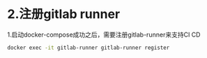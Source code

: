 # 2.注册gitlab runner

1.启动docker-compose成功之后，需要注册gitlab-runner来支持CI CD

```bash
docker exec -it gitlab-runner gitlab-runner register
```
